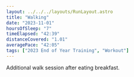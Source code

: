 ```yaml
---
layout: ../../../layouts/RunLayout.astro
title: "Walking"
date: "2023-11-01"
hoursOfSleep: "7"
timeElapsed: "42:39"
distanceCovered: "1.01"
averagePace: "42:05"
tags: ["2023 End of Year Training", "Workout"]
---
```


Additional walk session after eating breakfast.

